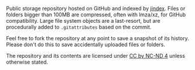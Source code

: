 Public storage repository hosted on GitHub and indexed by [jindex](https://github.com/EthanMcBloxxer/jindex). Files or folders bigger than 100MB are compressed, often with lmza/xz, for GitHub compatibility. Large file system objects are a last-resort, but are procedurally added to `.gitattributes` based on the commit.

Feel free to fork the repository at any point to save a snapshot of its history.  
Please don't do this to save accidentally uploaded files or folders.

The repository and its contents are licensed under [CC by NC-ND 4](https://github.com/EthanMcBloxxer/.public/blob/main/license.md) unless otherwise stated.
